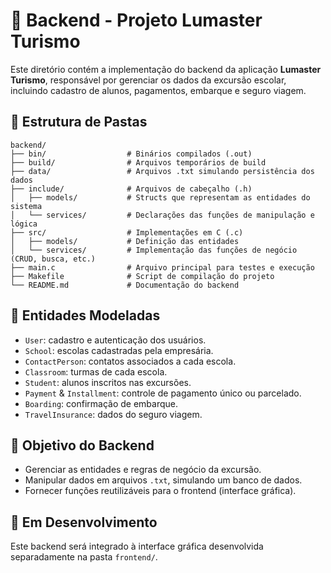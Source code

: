 # 🧠 Backend - Projeto Lumaster Turismo

Este diretório contém a implementação do backend da aplicação **Lumaster Turismo**, responsável por gerenciar os dados da excursão escolar, incluindo cadastro de alunos, pagamentos, embarque e seguro viagem.

## 📁 Estrutura de Pastas

```
backend/
├── bin/                  # Binários compilados (.out)
├── build/                # Arquivos temporários de build
├── data/                 # Arquivos .txt simulando persistência dos dados
├── include/              # Arquivos de cabeçalho (.h)
│   ├── models/           # Structs que representam as entidades do sistema
│   └── services/         # Declarações das funções de manipulação e lógica
├── src/                  # Implementações em C (.c)
│   ├── models/           # Definição das entidades
│   └── services/         # Implementação das funções de negócio (CRUD, busca, etc.)
├── main.c                # Arquivo principal para testes e execução
├── Makefile              # Script de compilação do projeto
└── README.md             # Documentação do backend
```

## 🧱 Entidades Modeladas

- `User`: cadastro e autenticação dos usuários.
- `School`: escolas cadastradas pela empresária.
- `ContactPerson`: contatos associados a cada escola.
- `Classroom`: turmas de cada escola.
- `Student`: alunos inscritos nas excursões.
- `Payment` & `Installment`: controle de pagamento único ou parcelado.
- `Boarding`: confirmação de embarque.
- `TravelInsurance`: dados do seguro viagem.

## 📌 Objetivo do Backend

- Gerenciar as entidades e regras de negócio da excursão.
- Manipular dados em arquivos `.txt`, simulando um banco de dados.
- Fornecer funções reutilizáveis para o frontend (interface gráfica).

## 🚧 Em Desenvolvimento

Este backend será integrado à interface gráfica desenvolvida separadamente na pasta `frontend/`.
